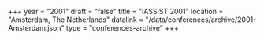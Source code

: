 +++
year = "2001"
draft = "false"
title = "IASSIST 2001"
location = "Amsterdam, The Netherlands"
datalink = "/data/conferences/archive/2001-Amsterdam.json"
type = "conferences-archive"
+++
